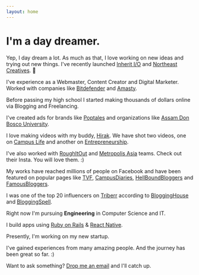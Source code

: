 ```yaml
---
layout: home
---
```

# I'm a day dreamer.

Yep, I day dream a lot. As much as that, I love working on new ideas and trying out new things. I've recently launched [Inherit I/O](http://inheritio.com) and [Northeast Creatives](http://northeastcreatives.com). 🚀

I've experience as a Webmaster, Content Creator and Digital Marketer. Worked with companies like [Bitdefender](http://bitdefender.co.uk/) and [Amasty](http://amasty.com/).

Before passing my high school I started making thousands of dollars online via Blogging and Freelancing.

I've created ads for brands like [Poptales](https://www.youtube.com/watch?v=z3c3GyQJVpk) and organizations like [Assam Don Bosco University](https://www.youtube.com/watch?v=x2In8M57bdY).

I love making videos with my buddy, [Hirak](http://facebook.com/Hirakjsarma/). We have shot two videos, one on [Campus Life](https://www.youtube.com/watch?v=yiQvrTI0l98) and another on [Entrepreneurship](https://www.youtube.com/watch?v=VA-7HYLgIG8).

I've also worked with [RoughItOut](https://www.instagram.com/roughitout/) and [Metropolis Asia](https://www.instagram.com/metropolisasia/) teams. Check out their Insta. You will love them. :)

My works have reached millions of people on Facebook and have been featured on popular pages like [TVF](http://facebook.com/sabqtiyapahai/), [CampusDiaries](https://campusdiaries.com/), [HellBoundBloggers](http://www.hellboundbloggers.com/) and [FamousBloggers](http://famousbloggers.net/).

I was one of the top 20 influencers on [Triberr](http://triberr.com/) according to [BloggingHouse](http://www.blogginghouse.com/top-100-triberr-bloggers/) and [BloggingSpell](http://www.bloggingspell.com/triberr-marketing-tips/).

Right now I'm pursuing <b>Engineering</b> in Computer Science and IT.

I build apps using [Ruby on Rails](http://rubyonrails.org/) & [React Native](http://facebook.github.io/react-native/).

Presently, I'm working on my new startup.

I've gained experiences from many amazing people. And the journey has been great so far. :)

Want to ask something? [Drop me an email](mailto:skyhitblog@icloud.com) and I'll catch up.
